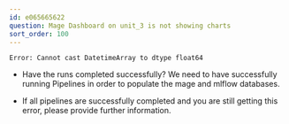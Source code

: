 ```yaml
---
id: e065665622
question: Mage Dashboard on unit_3 is not showing charts
sort_order: 100
---
```



```plaintext
Error: Cannot cast DatetimeArray to dtype float64
```

- Have the runs completed successfully? We need to have successfully running Pipelines in order to populate the mage and mlflow databases.

- If all pipelines are successfully completed and you are still getting this error, please provide further information.